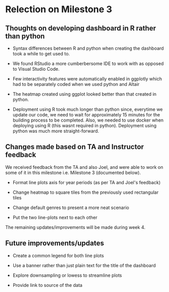 # Relection on Milestone 3

## Thoughts on developing dashboard in R rather than python

- Syntax differences between R and python when creating the dashboard took a while to get used to.

- We found RStudio a more cumberbersome IDE to work with as opposed to Visual Studio Code.

- Few interactivity features were automatically enabled in ggplotly which had to be separately coded when we used python and Altair

- The heatmap created using ggplot looked better than that created in python.

- Deployment using R took much longer than python since, everytime we update our code, we need to wait for approximately 15 minutes for the building process to be completed. Also, we needed to use docker when deploying using R (this wasnt required in python). Deployment using python was much more straight-forward.

## Changes made based on TA and Instructor feedback

We received feedback from the TA and also Joel, and were able to work on some of it in this milestone i.e. Milestone 3 (documented below). 

- Format line plots axis for year periods (as per TA and Joel's feedback)

- Change heatmap to square tiles from the previously used rectangular tiles

- Change default genres to present a more neat scenario

- Put the two line-plots next to each other

The remaining updates/improvements will be made during week 4.

## Future improvements/updates

- Create a common legend for both line plots

- Use a banner rather than just plain text for the title of the dashboard

- Explore downsampling or lowess to streamline plots

- Provide link to source of the data